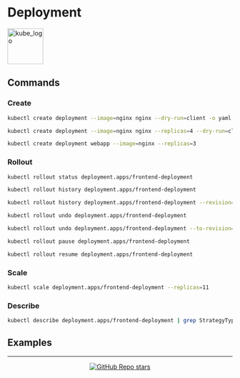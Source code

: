 # Deployment

<p align="left"><img src="https://www.vectorlogo.zone/logos/kubernetes/kubernetes-icon.svg" width="80" alt="kube_logo"></p>

## Commands

### Create

```sh
kubectl create deployment --image=nginx nginx --dry-run=client -o yaml > nginx-deployment.yaml
```
```sh
kubectl create deployment --image=nginx nginx --replicas=4 --dry-run=client -o yaml > nginx-deployment.yaml
```
```sh
kubectl create deployment webapp --image=nginx --replicas=3
```

### Rollout

```sh
kubectl rollout status deployment.apps/frontend-deployment
```
```sh
kubectl rollout history deployment.apps/frontend-deployment
```
```sh
kubectl rollout history deployment.apps/frontend-deployment --revision=3
```
```sh
kubectl rollout undo deployment.apps/frontend-deployment
```
```sh
kubectl rollout undo deployment.apps/frontend-deployment --to-revision=3
```
```sh
kubectl rollout pause deployment.apps/frontend-deployment
```
```sh
kubectl rollout resume deployment.apps/frontend-deployment
```

### Scale

```sh
kubectl scale deployment.apps/frontend-deployment --replicas=11
```

### Describe

```sh
kubectl describe deployment.apps/frontend-deployment | grep StrategyType
```

## Examples

---

<p align="center"><a href="https://github.com/paulofponciano/k8s-daily-commands-and-troubleshoot"><img alt="GitHub Repo stars" src="https://img.shields.io/github/stars/paulofponciano/k8s-daily-commands-and-troubleshoot?label=k8s-daily-commands-and-troubleshoot&style=social"></a></p>